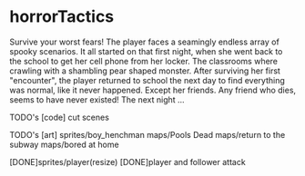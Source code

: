 # horrorTactics
Survive your worst fears! The player faces a seamingly endless array of spooky scenarios.  It all started on that first night, when she went back to the school to get her cell phone from her locker. The classrooms where crawling with a shambling pear shaped monster.  After surviving her first "encounter", the player returned to school the next day to find everything was normal, like it never happened.  Except her friends.  Any friend who dies, seems to have never existed!  The next night ...

TODO's [code]
cut scenes

TODO's [art]
sprites/boy_henchman
maps/Pools Dead
maps/return to the subway
maps/bored at home

[DONE]sprites/player(resize)
[DONE]player and follower attack

